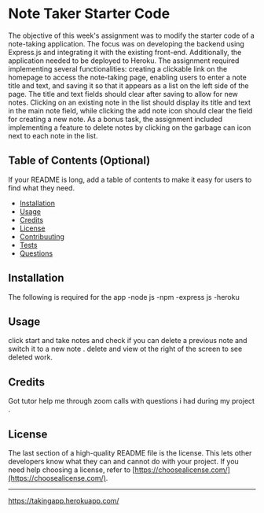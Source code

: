 # Note Taker Starter Code
The objective of this week's assignment was to modify the starter code of a note-taking application. The focus was on developing the backend using Express.js and integrating it with the existing front-end. Additionally, the application needed to be deployed to Heroku. The assignment required implementing several functionalities: creating a clickable link on the homepage to access the note-taking page, enabling users to enter a note title and text, and saving it so that it appears as a list on the left side of the page. The title and text fields should clear after saving to allow for new notes. Clicking on an existing note in the list should display its title and text in the main note field, while clicking the add note icon should clear the field for creating a new note. As a bonus task, the assignment included implementing a feature to delete notes by clicking on the garbage can icon next to each note in the list.

## Table of Contents (Optional)


If your README is long, add a table of contents to make it easy for users to find what they need.

- [Installation](#installation)
- [Usage](#usage)
- [Credits](#credits)
- [License](#license)
- [Contribuuting](#Contributing)
- [Tests](#Tests)
- [Questions](#Questions)
## Installation
The following is required for the app
    -node js
    -npm
    -express js 
    -heroku

## Usage

click start and take notes and check if you can delete a previous note and switch it to a new note . delete and view ot the right of the screen to see deleted work.

 

## Credits

Got tutor help me through zoom calls with questions i had during my project .

## License

The last section of a high-quality README file is the license. This lets other developers know what they can and cannot do with your project. If you need help choosing a license, refer to [https://choosealicense.com/](https://choosealicense.com/).

---
https://takingapp.herokuapp.com/


